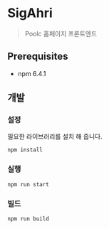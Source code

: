 # SigAhri
> Poolc 홈페이지 프론트엔드

## Prerequisites
 - npm 6.4.1  
  
## 개발  
### 설정
필요한 라이브러리를 설치 해 줍니다.  
```
npm install
```  

### 실행
```
npm run start
```

### 빌드
```
npm run build
```
